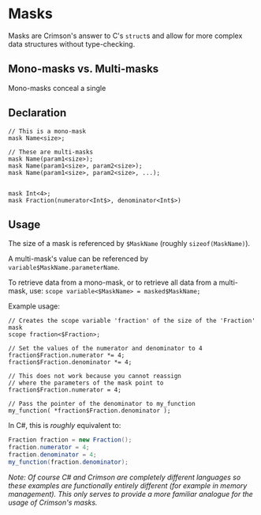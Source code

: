 ﻿# Masks
Masks are Crimson's answer to C's `struct`s and allow for more complex
data structures without type-checking.

## Mono-masks vs. Multi-masks
Mono-masks conceal a single 

## Declaration
```
// This is a mono-mask
mask Name<size>;

// These are multi-masks
mask Name(param1<size>);
mask Name(param1<size>, param2<size>);
mask Name(param1<size>, param2<size>, ...);


mask Int<4>;
mask Fraction(numerator<Int$>, denominator<Int$>)
```

## Usage
The size of a mask is referenced by `$MaskName` (roughly `sizeof(MaskName)`).

A multi-mask's value can be referenced by `variable$MaskName.parameterName`.

To retrieve data from a mono-mask, or to retrieve all data from a multi-mask, use:
`scope variable<$MaskName> = masked$MaskName;`

Example usage:
```
// Creates the scope variable 'fraction' of the size of the 'Fraction' mask
scope fraction<$Fraction>;

// Set the values of the numerator and denominator to 4
fraction$Fraction.numerator *= 4;
fraction$Fraction.denominator *= 4;

// This does not work because you cannot reassign 
// where the parameters of the mask point to
fraction$Fraction.numerator = 4;

// Pass the pointer of the denominator to my_function
my_function( *fraction$Fraction.denominator );
```

In C#, this is *roughly* equivalent to:

```cs
Fraction fraction = new Fraction();
fraction.numerator = 4;
fraction.denominator = 4;
my_function(fraction.denominator);
```

*Note: Of course C# and Crimson are completely different languages so these
examples are functionally entirely different (for example in memory
management). This only serves to provide a more familiar analogue for
the usage of Crimson's masks.*